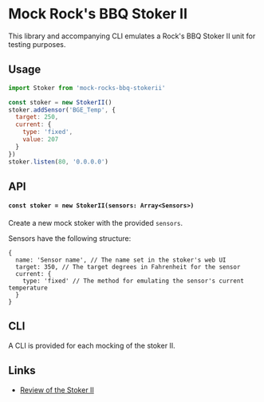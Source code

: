 # Mock Rock's BBQ Stoker II

This library and accompanying CLI emulates a Rock's BBQ Stoker II unit for testing purposes.

## Usage

```javascript
import Stoker from 'mock-rocks-bbq-stokerii'

const stoker = new StokerII()
stoker.addSensor('BGE_Temp', {
  target: 250,
  current: {
    type: 'fixed',
    value: 207
  }
})
stoker.listen(80, '0.0.0.0')
```

## API

#### `const stoker = new StokerII(sensors: Array<Sensors>)`

Create a new mock stoker with the provided `sensors`.

Sensors have the following structure:

```
{
  name: 'Sensor name', // The name set in the stoker's web UI
  target: 350, // The target degrees in Fahrenheit for the sensor
  current: {
    type: 'fixed' // The method for emulating the sensor's current temperature
  }
}
```

## CLI

A CLI is provided for each mocking of the stoker II.

## Links

- [Review of the Stoker II](https://amazingribs.com/thermometers/rocks-bar-b-que-stoker-ii/)
